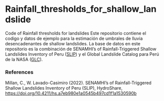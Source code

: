 # Rainfall_thresholds_for_shallow_landslide

Code of Rainfall thresholds for landslides
Este repositorio contiene el codigo y datos de ejemplo para la estimación de umbrales de lluvia desencadenantes de shallow landslides.
La base de datos en este repositorio es la combinación de SENAMHI’s of Rainfall-Triggered Shallow Landslides Inventory of Peru ([SLIP](https://doi.org/10.4211/hs.a7eb980e1a0545b497cd1f1a1530590b)) y el Global Landslide Catalog para Perú de la NASA ([GLC](https://data.nasa.gov/Earth-Science/Global-Landslide-Catalog/h9d8-neg4)).


### References
Millan, C., W. Lavado-Casimiro (2022). SENAMHI’s of Rainfall-Triggered Shallow Landslides Inventory of Peru (SLIP), HydroShare, https://doi.org/10.4211/hs.a7eb980e1a0545b497cd1f1a1530590b
